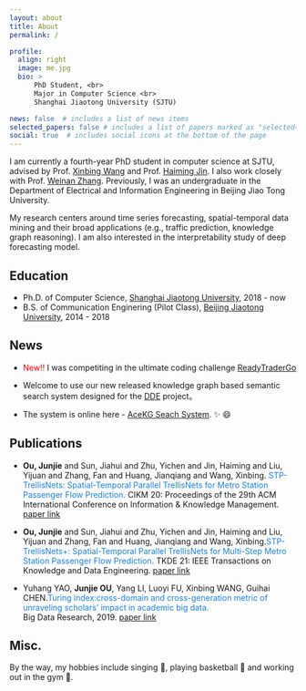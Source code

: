 ```yaml
---
layout: about
title: About
permalink: /

profile:
  align: right
  image: me.jpg
  bio: >
      PhD Student, <br>
      Major in Computer Science <br>
      Shanghai Jiaotong University (SJTU)

news: false  # includes a list of news items
selected_papers: false # includes a list of papers marked as "selected={true}"
social: true  # includes social icons at the bottom of the page
---
```


I am currently a fourth-year PhD student in computer science at SJTU, advised by Prof. [Xinbing Wang](https://www.cs.sjtu.edu.cn/~wang-xb/) and Prof. [Haiming Jin](https://jhc.sjtu.edu.cn/~haimingjin/). I also work closely with Prof. [Weinan Zhang](https://wnzhang.net/). Previously, I was an undergraduate in the Department of Electrical and Information Engineering in Beijing Jiao Tong University.

My research centers around time series forecasting, spatial-temporal data mining and their broad applications (e.g., traffic prediction, knowledge graph reasoning). I am also interested in the interpretability study of deep forecasting model.

## Education

* Ph.D. of Computer Science, [Shanghai Jiaotong University](https://en.sjtu.edu.cn/), 2018 - now
* B.S. of Communication Enginering (Pilot Class), [Beijing Jiaotong University](http://en.njtu.edu.cn/), 2014 - 2018

## News
* <span style="color:red">New!!</span> I was competiting in the ultimate coding challenge [ReadyTraderGo](https://readytradergo.optiver.com/)

* Welcome to use our new released knowledge graph based semantic search system designed for the [DDE](https://www.ddeworld.org/) project。
* The system is online here - [AceKG Seach System](https://search.acekg.cn). :sparkles: :smile:

## Publications


* **Ou, Junjie** and Sun, Jiahui and Zhu, Yichen and Jin, Haiming and Liu, Yijuan and Zhang, Fan and Huang, Jianqiang and Wang, Xinbing. <font color=#1C80DE>STP-TrellisNets: Spatial-Temporal Parallel TrellisNets for Metro Station Passenger Flow Prediction.</font>
  CIKM 20: Proceedings of the 29th ACM International Conference on Information & Knowledge Management. [paper link](https://dl.acm.org/doi/10.1145/3340531.3411874)

* **Ou, Junjie** and Sun, Jiahui and Zhu, Yichen and Jin, Haiming and Liu, Yijuan and Zhang, Fan and Huang, Jianqiang and Wang, Xinbing.<font color=#1C80DE>STP-TrellisNets+: Spatial-Temporal Parallel TrellisNets for Multi-Step Metro Station Passenger Flow Prediction.</font> 
  TKDE 21: IEEE Transactions on Knowledge and Data Engineering. [paper link](https://ieeexplore.ieee.org/document/9813413)

* Yuhang YAO, **Junjie OU**, Yang LI, Luoyi FU, Xinbing WANG, Guihai CHEN.<font color=#1C80DE>Turing index:cross-domain and cross-generation metric of unraveling scholars’ impact in academic big data.</font>  
  Big Data Research, 2019. [paper link](http://www.infocomm-journal.com/bdr/EN/abstract/article_169353.shtml)

## Misc.

By the way, my hobbies include singing :musical_score:, playing basketball :basketball: and working out in the gym :muscle:.
